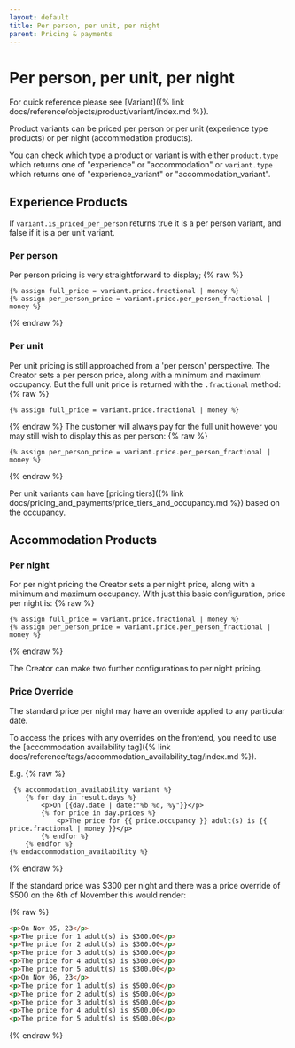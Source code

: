 ```yaml
---
layout: default
title: Per person, per unit, per night
parent: Pricing & payments
---
```


# Per person, per unit, per night

For quick reference please see [Variant]({% link docs/reference/objects/product/variant/index.md %}).

Product variants can be priced per person or per unit (experience type products) or per night (accommodation products).

You can check which type a product or variant is with either `product.type` which returns one of "experience" or "accommodation" or `variant.type` which returns one of "experience_variant" or "accommodation_variant".

## Experience Products

If `variant.is_priced_per_person` returns true it is a per person variant, and false if it is a per unit variant. 

### Per person
Per person pricing is very straightforward to display;
{% raw %}
```liquid
{% assign full_price = variant.price.fractional | money %}
{% assign per_person_price = variant.price.per_person_fractional | money %}
```
{% endraw %}

### Per unit
Per unit pricing is still approached from a 'per person' perspective. 
The Creator sets a per person price, along with a minimum and maximum occupancy. But the full unit price is returned with the `.fractional` method:
{% raw %}
```liquid
{% assign full_price = variant.price.fractional | money %}
```
{% endraw %}
The customer will always pay for the full unit however you may still wish to display this as per person:
{% raw %}
```liquid
{% assign per_person_price = variant.price.per_person_fractional | money %}
```
{% endraw %}

Per unit variants can have [pricing tiers]({% link docs/pricing_and_payments/price_tiers_and_occupancy.md %}) based on the occupancy.

## Accommodation Products

### Per night
For per night pricing the Creator sets a per night price, along with a minimum and maximum occupancy. With just this basic configuration, price per night is:
{% raw %}
```liquid
{% assign full_price = variant.price.fractional | money %}
{% assign per_person_price = variant.price.per_person_fractional | money %}
```
{% endraw %}

The Creator can make two further configurations to per night pricing.

### Price Override
The standard price per night may have an override applied to any particular date. 

To access the prices with any overrides on the frontend, you need to use the [accommodation availability tag]({% link docs/reference/tags/accommodation_availability_tag/index.md %}).

E.g.
{% raw %}
```liquid
 {% accommodation_availability variant %}
    {% for day in result.days %}
        <p>On {{day.date | date:"%b %d, %y"}}</p>
        {% for price in day.prices %}
            <p>The price for {{ price.occupancy }} adult(s) is {{ price.fractional | money }}</p>
        {% endfor %}
    {% endfor %}
{% endaccommodation_availability %}
```
{% endraw %}

If the standard price was $300 per night and there was a price override of $500 on the 6th of November this would render:

{% raw %}
```html
<p>On Nov 05, 23</p>
<p>The price for 1 adult(s) is $300.00</p>
<p>The price for 2 adult(s) is $300.00</p>
<p>The price for 3 adult(s) is $300.00</p>
<p>The price for 4 adult(s) is $300.00</p>
<p>The price for 5 adult(s) is $300.00</p>
<p>On Nov 06, 23</p>
<p>The price for 1 adult(s) is $500.00</p>
<p>The price for 2 adult(s) is $500.00</p>
<p>The price for 3 adult(s) is $500.00</p>
<p>The price for 4 adult(s) is $500.00</p>
<p>The price for 5 adult(s) is $500.00</p>
```
{% endraw %}
